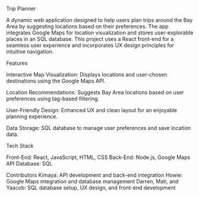 Trip Planner

A dynamic web application designed to help users plan trips around the Bay Area by suggesting locations based on their preferences. The app integrates Google Maps for location visualization and stores user-explorable places in an SQL database. This project uses a React front-end for a seamless user experience and incorporates UX design principles for intuitive navigation.

Features

Interactive Map Visualization: Displays locations and user-chosen destinations using the Google Maps API.

Location Recommendations: Suggests Bay Area locations based on user preferences using tag-based filtering.

User-Friendly Design: Enhanced UX and clean layout for an enjoyable planning experience.

Data Storage: SQL database to manage user preferences and save location data.

Tech Stack

Front-End: React, JavaScript, HTML, CSS
Back-End: Node.js, Google Maps API
Database: SQL


Contributors
Kimaya: API development and back-end integration
Howie: Google Maps integration and database management
Darren, Mati, and Yaacob: SQL database setup, UX design, and front-end development
